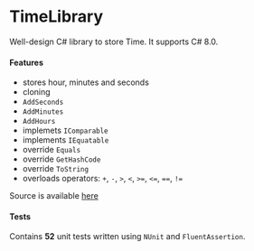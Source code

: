 # TimeLibrary
Well-design C# library to store Time. It supports C# 8.0.

#### Features
* stores hour, minutes and seconds
* cloning 
* `AddSeconds`
* `AddMinutes`
* `AddHours`
* implemets `IComparable`
* implements `IEquatable`
* override `Equals`
* override `GetHashCode`
* override `ToString`
* overloads operators: `+`, `-`, `>`, `<`, `>=`, `<=`, `==`, `!=`

Source is available [here](TimeLibrary/TimeLibrary/Time.cs)

#### Tests
Contains **52** unit tests written using `NUnit` and `FluentAssertion`.
